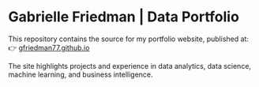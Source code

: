 # Gabrielle Friedman | Data Portfolio

This repository contains the source for my portfolio website, published at:  
👉 [gfriedman77.github.io](https://gfriedman77.github.io)

The site highlights projects and experience in data analytics, data science, machine learning, and business intelligence.
